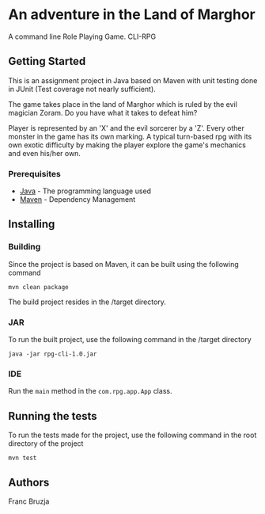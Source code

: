 # An adventure in the Land of Marghor
A command line Role Playing Game. CLI-RPG
## Getting Started
This is an assignment project in Java based on Maven with unit testing done in JUnit (Test coverage not nearly sufficient).

The game takes place in the land of Marghor which is ruled by the evil magician Zoram. Do you have what it takes to defeat him?

Player is represented by an 'X' and the evil sorcerer by a 'Z'. Every other monster in the game has its own marking.
A typical turn-based rpg with its own exotic difficulty by making the player explore the game's mechanics and even his/her own.
### Prerequisites
* [Java](https://www.java.com/en/download/) - The programming language used
* [Maven](https://maven.apache.org/) - Dependency Management
## Installing
### Building
Since the project is based on Maven, it can be built using the following command
```
mvn clean package
```
The build project resides in the /target directory.
### JAR
To run the built project, use the following command in the /target directory
```
java -jar rpg-cli-1.0.jar
```
### IDE
Run the `main` method in the `com.rpg.app.App` class.

## Running the tests
To run the tests made for the project, use the following command in the root directory of the project
```
mvn test
```

## Authors
Franc Bruzja

